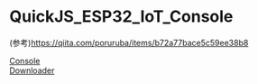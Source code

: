 # QuickJS_ESP32_IoT_Console

(参考)https://qiita.com/poruruba/items/b72a77bace5c59ee38b8

[Console](https://poruruba.github.io/QuickJS_ESP32_IoT_Console/quickjs_console/)
<br>
[Downloader](https://poruruba.github.io/QuickJS_ESP32_IoT_Console/quickjs_downloader/)
